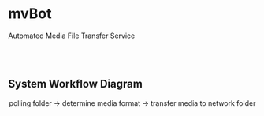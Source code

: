 # mvBot
Automated Media File Transfer Service

<br><br>
## System Workflow Diagram
<p align="center">
  polling folder -> determine media format -> transfer media to network folder
</p>

